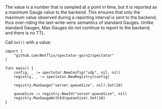 The value is a number that is sampled at a point in time, but it is reported as a maximum Gauge
value to the backend. This ensures that only the maximum value observed during a reporting interval
is sent to the backend, thus over-riding the last-write-wins semantics of standard Gauges. Unlike
standard Gauges, Max Gauges do not continue to report to the backend, and there is no TTL.

Call `Set()` with a value:

```golang
import (
	"github.com/Netflix/spectator-go/v2/spectator"
)

func main() {
	config, _ := spectator.NewConfig("udp", nil, nil)
	registry, _ := spectator.NewRegistry(config)

	registry.MaxGauge("server.queueSize", nil).Set(10)

	queueSize := registry.NewId("server.queueSize", nil)
	registry.MaxGaugeWithId(queueSize).Set(10)
}
```
